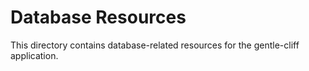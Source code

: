 # Database Resources

This directory contains database-related resources for the gentle-cliff application.